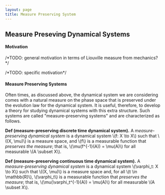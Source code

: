 ```yaml
---
layout: page
title: Measure Preserving System
---
```


## Measure Preseving Dynamical Systems

#### Motivation

/\*TODO: general motivation in terms of Liouville measure from mechanics?\*/

/\*TODO: specific motivation\*/

#### Measure Preserving Systems

Often times, as discussed above, the dynamical system we are considering comes with a natural measure on the phase space that is preserved under the evolution law for the dynamical system. It is useful, therefore, to develop a theory for studying dynamical systems with this extra structure. Such systems are called "measure-preserving systems" and are characterized as follows.

**Def (measure-preserving discrete time dynamical system).** A *measure-preserving dynamical system* is a dynamical system \\(f: X \to X\\) such that \\((X, \mu)\\) is a measure space, and \\(f\\) is a measurable function that *preserves the measure*; that is, \\(\mu(f^{-1}(A)) = \mu(A)\\) for all measurable \\(A \subset X\\).

**Def (measure-preserving continuous time dynamical system).** A *measure-preserving dynamical system* is a dynamical system \\(\varphi_t: X \to X\\) such that \\((X, \mu)\\) is a measure space and, for all \\(t \in \mathbb{R}\\), \\(\varphi_t\\) is a measurable function that *preserves the measure*; that is, \\(\mu(\varphi_t^{-1}(A)) = \mu(A)\\) for all measurable \\(A \subset X\\).